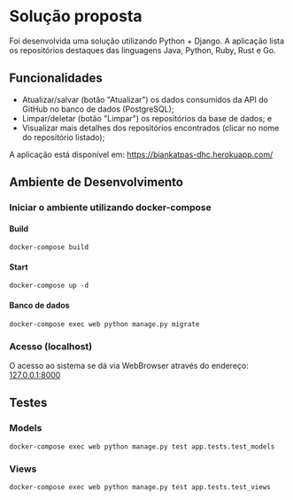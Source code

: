 # Solução proposta

Foi desenvolvida uma solução utilizando Python + Django. A aplicação lista os repositórios destaques das linguagens Java, Python, Ruby, Rust e Go. 

## Funcionalidades
- Atualizar/salvar (botão "Atualizar") os dados consumidos da API do GitHub no banco de dados (PostgreSQL);
- Limpar/deletar (botão "Limpar") os repositórios da base de dados; e
- Visualizar mais detalhes dos repositórios encontrados (clicar no nome do repositório listado);

A aplicação está disponível em: https://biankatpas-dhc.herokuapp.com/

## Ambiente de Desenvolvimento 

### Iniciar o ambiente utilizando docker-compose

#### Build

`docker-compose build`

#### Start

`docker-compose up -d`

#### Banco de dados
`docker-compose exec web python manage.py migrate`

### Acesso (localhost)

O acesso ao sistema se dá via WebBrowser através do endereço: [127.0.0.1:8000](http://127.0.0.1:8000)

## Testes

### Models

`docker-compose exec web python manage.py test app.tests.test_models`

### Views

`docker-compose exec web python manage.py test app.tests.test_views`
